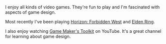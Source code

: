 I enjoy all kinds of video games. They're fun to play and I'm fascinated with aspects of game design.

Most recently I've been playing [Horizon: Forbidden West](https://en.wikipedia.org/wiki/Horizon_Forbidden_West) and [Elden Ring](https://en.wikipedia.org/wiki/Elden_Ring).

I also enjoy watching [Game Maker's Toolkit](https://www.youtube.com/user/McBacon1337) on YouTube. It's a great channel for learning about game design.
